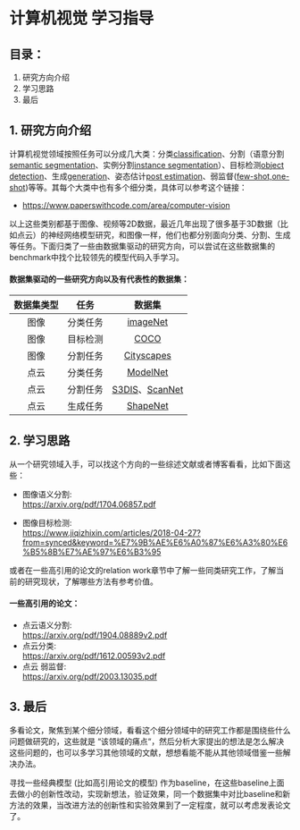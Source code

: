 # 计算机视觉 学习指导

## 目录：
1.	研究方向介绍
2.	学习思路
3.	最后


## 1. 研究方向介绍
计算机视觉领域按照任务可以分成几大类：分类[classification](https://www.paperswithcode.com/area/computer-vision/image-classification)、分割（语意分割[semantic segmentation](https://www.paperswithcode.com/area/computer-vision/semantic-segmentation)、实例分割[instance segmentation](https://www.paperswithcode.com/task/instance-segmentation)）、目标检测[object detection](https://www.paperswithcode.com/area/computer-vision/object-detection)、生成[generation](https://www.paperswithcode.com/area/computer-vision/image-generation)、姿态估计[post estimation](https://www.paperswithcode.com/area/computer-vision/pose-estimation)、弱监督([few-shot,one-shot](https://www.paperswithcode.com/area/computer-vision/few-shot-learning))等等。其每个大类中也有多个细分类，具体可以参考这个链接：
* https://www.paperswithcode.com/area/computer-vision 

以上这些类别都基于图像、视频等2D数据，最近几年出现了很多基于3D数据（比如点云）的神经网络模型研究，和图像一样，他们也都分别面向分类、分割、生成等任务。下面归类了一些由数据集驱动的研究方向，可以尝试在这些数据集的benchmark中找个比较领先的模型代码入手学习。

#### 数据集驱动的一些研究方向以及有代表性的数据集：
| 数据集类型 |任务   | 数据集 |
|:-:|:-:|:-:| 
| 图像| 分类任务 | [imageNet](https://www.paperswithcode.com/sota/image-classification-on-imagenet) | 
|图像| 目标检测|[COCO](https://www.paperswithcode.com/sota/object-detection-on-coco-minival) | 
|图像|分割任务|[Cityscapes](https://www.paperswithcode.com/sota/semantic-segmentation-on-cityscapes-val) |
| 点云| 分类任务|[ModelNet](https://www.paperswithcode.com/sota/3d-point-cloud-classification-on-modelnet40) |
|点云|分割任务| [S3DIS](https://www.paperswithcode.com/sota/semantic-segmentation-on-s3dis)、[ScanNet](https://www.paperswithcode.com/sota/semantic-segmentation-on-scannet) |
|点云|生成任务|[ShapeNet](https://www.paperswithcode.com/sota/point-cloud-completion-on-shapenet)|

## 2. 学习思路
从一个研究领域入手，可以找这个方向的一些综述文献或者博客看看，比如下面这些：
* 图像语义分割:  
https://arxiv.org/pdf/1704.06857.pdf 

* 图像目标检测:  
https://www.jiqizhixin.com/articles/2018-04-27?from=synced&keyword=%E7%9B%AE%E6%A0%87%E6%A3%80%E6%B5%8B%E7%AE%97%E6%B3%95 

或者在一些高引用的论文的relation work章节中了解一些同类研究工作，了解当前的研究现状，了解哪些方法有参考价值。  
#### 一些高引用的论文： 
* 点云语义分割:  
https://arxiv.org/pdf/1904.08889v2.pdf 
* 点云分类:  
https://arxiv.org/pdf/1612.00593v2.pdf 
* 点云 弱监督:  
https://arxiv.org/pdf/2003.13035.pdf
## 3. 最后
多看论文，聚焦到某个细分领域，看看这个细分领域中的研究工作都是围绕些什么问题做研究的，这些就是 “该领域的痛点“，然后分析大家提出的想法是怎么解决这些问题的，也可以多学习其他领域的文献，想想看能不能从其他领域借鉴一些解决办法。

寻找一些经典模型 (比如高引用论文的模型) 作为baseline，在这些baseline上面去做小的创新性改动，实现新想法，验证效果，同一个数据集中对比baseline和新方法的效果，当改进方法的创新性和实验效果到了一定程度，就可以考虑发表论文了。

